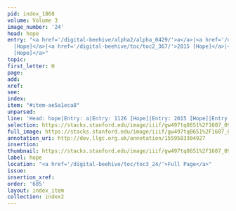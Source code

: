 ```yaml
---
pid: index_1868
volume: Volume 3
image_number: '24'
head: hope
entry: "<a href='/digital-beehive/alpha2/alpha_0429/'>a</a>|<a href='/digital-beehive/toc/toc2_219/'>1126
  [Hope]</a>|<a href='/digital-beehive/toc/toc2_367/'>2015 [Hope]</a>|<a href='/digital-beehive/toc/toc2_415/'>2399
  [Hope]</a>"
topic: 
first_letter: H
page: 
add: 
xref: 
see: 
index: 
item: "#item-ae5a1eca8"
unparsed: 
line: 'Head: hope|Entry: a|Entry: 1126 [Hope]|Entry: 2015 [Hope]|Entry: 2399 [Hope]|#item-ae5a1eca8'
selection: https://stacks.stanford.edu/image/iiif/gw497tq8651%2F1607_0967/1140,2382,729,160/full/0/default.jpg
full_image: https://stacks.stanford.edu/image/iiif/gw497tq8651%2F1607_0967/full/full/0/default.jpg
annotation_uri: http://dev.llgc.org.uk/annotation/1559583304927
insertion: 
thumbnail: https://stacks.stanford.edu/image/iiif/gw497tq8651%2F1607_0967/1140,2382,729,160/150,/0/default.jpg
label: hope
location: "<a href='/digital-beehive/toc/toc3_24/'>Full Page</a>"
issue: 
insertion_xref: 
order: '685'
layout: index_item
collection: index2
---
```


